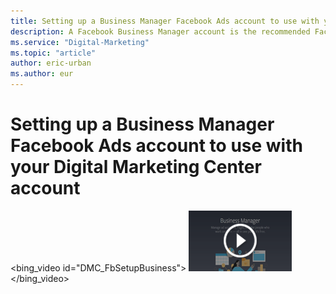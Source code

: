 ```yaml
---
title: Setting up a Business Manager Facebook Ads account to use with your Digital Marketing Center account
description: A Facebook Business Manager account is the recommended Facebook Ads acount type to use with Digital Marketing Center  (English only)
ms.service: "Digital-Marketing"
ms.topic: "article"
author: eric-urban
ms.author: eur
---
```


# Setting up a Business Manager Facebook Ads account to use with your Digital Marketing Center account

<bing_video id="DMC_FbSetupBusiness">
    ![Play video](../images/DMC_VideoThumb_FbBus.png)
  </bing_video>

